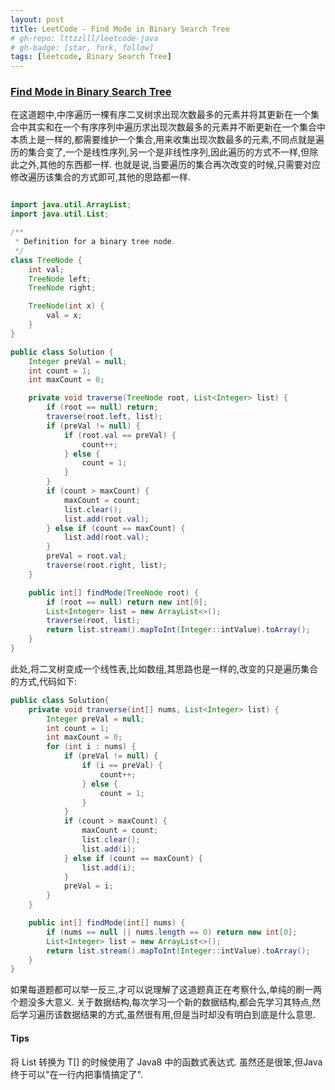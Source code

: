 ```yaml
---
layout: post
title: LeetCode - Find Mode in Binary Search Tree
# gh-repo: lttzzlll/leetcode-java
# gh-badge: [star, fork, follow]
tags: [leetcode, Binary Search Tree]
---
```


### [Find Mode in Binary Search Tree](https://leetcode.com/problems/find-mode-in-binary-search-tree/description/)

在这道题中,中序遍历一棵有序二叉树求出现次数最多的元素并将其更新在一个集合中其实和在一个有序序列中遍历求出现次数最多的元素并不断更新在一个集合中本质上是一样的,都需要维护一个集合,用来收集出现次数最多的元素,不同点就是遍历的集合变了,一个是线性序列,另一个是非线性序列,因此遍历的方式不一样,但除此之外,其他的东西都一样.
也就是说,当要遍历的集合再次改变的时候,只需要对应修改遍历该集合的方式即可,其他的思路都一样.

```Java

import java.util.ArrayList;
import java.util.List;

/**
 * Definition for a binary tree node.
 */
class TreeNode {
    int val;
    TreeNode left;
    TreeNode right;

    TreeNode(int x) {
        val = x;
    }
}

public class Solution {
    Integer preVal = null;
    int count = 1;
    int maxCount = 0;

    private void traverse(TreeNode root, List<Integer> list) {
        if (root == null) return;
        traverse(root.left, list);
        if (preVal != null) {
            if (root.val == preVal) {
                count++;
            } else {
                count = 1;
            }
        }
        if (count > maxCount) {
            maxCount = count;
            list.clear();
            list.add(root.val);
        } else if (count == maxCount) {
            list.add(root.val);
        }
        preVal = root.val;
        traverse(root.right, list);
    }

    public int[] findMode(TreeNode root) {
        if (root == null) return new int[0];
        List<Integer> list = new ArrayList<>();
        traverse(root, list);
        return list.stream().mapToInt(Integer::intValue).toArray();
    }
}

```

此处,将二叉树变成一个线性表,比如数组,其思路也是一样的,改变的只是遍历集合的方式,代码如下:
```Java
public class Solution{
    private void tranverse(int[] nums, List<Integer> list) {
        Integer preVal = null;
        int count = 1;
        int maxCount = 0;
        for (int i : nums) {
            if (preVal != null) {
                if (i == preVal) {
                    count++;
                } else {
                    count = 1;
                }
            }
            if (count > maxCount) {
                maxCount = count;
                list.clear();
                list.add(i);
            } else if (count == maxCount) {
                list.add(i);
            }
            preVal = i;
        }
    }

    public int[] findMode(int[] nums) {
        if (nums == null || nums.length == 0) return new int[0];
        List<Integer> list = new ArrayList<>();
        return list.stream().mapToInt(Integer::intValue).toArray();
    }
}
```

如果每道题都可以举一反三,才可以说理解了这道题真正在考察什么,单纯的刷一两个题没多大意义. 关于数据结构,每次学习一个新的数据结构,都会先学习其特点,然后学习遍历该数据结果的方式,虽然很有用,但是当时却没有明白到底是什么意思.

#### Tips
将 List<T> 转换为 T[] 的时候使用了 Java8 中的函数式表达式. 虽然还是很笨,但Java终于可以"在一行内把事情搞定了".
